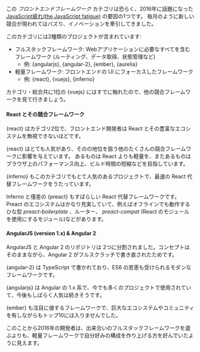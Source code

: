 この *フロントエンドフレームワーク* カテゴリは恐らく、2016年に話題になった [JavaScript疲れ(the JavaScript fatigue)](https://medium.freecodecamp.com/javascript-fatigue-fatigue-66ffb619f6ce#.soeh5g56p) の要因の1つです。
毎月のように新しい競合が現われてはバズり、イノベーションを牽引してきました。

このカテゴリには2種類のプロジェクトが含まれています:

* フルスタックフレームワーク: Webアプリケーションに必要なすべてを含むフレームワーク (ルーティング、データ取得、状態管理など)
    * 例: {angularjs}, {angular-2}, {ember}, {aurelia}
* 軽量フレームワーク: フロントエンドの UI にフォーカスしたフレームワーク
    * 例: {react}, {vuejs}, {inferno}

カテゴリ・総合共に1位の {vuejs} にはすでに触れたので、他の競合フレームワークを見て行きましょう。

#### React とその競合フレームワーク

{react} はカテゴリ2位で、フロントエンド開発者は React とその豊富なエコシステムを無視できないほどです。

{react} はとても人気があり、そのの地位を狙う他のたくさんの競合フレームワークに影響を与えています。
あるものは React よりも軽量を、またあるものはブラウザ上のパフォーマンス向上、ビルド時間の短縮などを目指しています。

{inferno} もこのカテゴリでもとて人気のあるプロジェクトで、最速の React 代替フレームワークをうたっています。

Inferno と僅差の {preact} もすばらしい React 代替フレームワークです。
Preact のエコシステムはかなり充実していて、例えばオフラインでも動作するひな型 *preact-boilerplate* 、ルーター、 *preact-compat* (React のモジュールを使用にするモジュール)などがあります。

#### AngularJS (version 1.x) & Angular 2

AngularJS と Angular 2 のリポジトリは 2つに分割されました。コンセプトはそのままながら、Angular 2 がフルスクラッチで書き直されたためです。

{angular-2} は TypeScript で書かれており、ES6 の恩恵も受けられるモダンなフレームワークです。

{angularjs} は Angular の 1.x 系で、今でも多くのプロジェクトで使用されていて、今後もしばらく人気は続きそうです。

{ember} も注目に値するフレームワークで、巨大なエコシステムやコミュニティを有しながらもトップ10には入りませんでした。

このことから2016年の開発者は、出来合いのフルスタックフレームワークを選ぶよりも、軽量フレームワークで自分好みの構成を作り上げる方を好んでいたように見えます。
